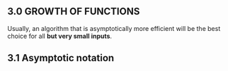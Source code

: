 ## 3.0 GROWTH OF FUNCTIONS

Usually, an algorithm that is asymptotically more efficient will be the best choice
for all **but very small inputs**.

## 3.1 Asymptotic notation